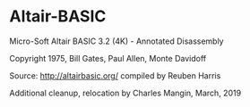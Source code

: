 # Altair-BASIC

Micro-Soft Altair BASIC 3.2 (4K) - Annotated Disassembly
	
Copyright 1975, Bill Gates, Paul Allen, Monte Davidoff

Source: http://altairbasic.org/ compiled by Reuben Harris

Additional cleanup, relocation by Charles Mangin, March, 2019
